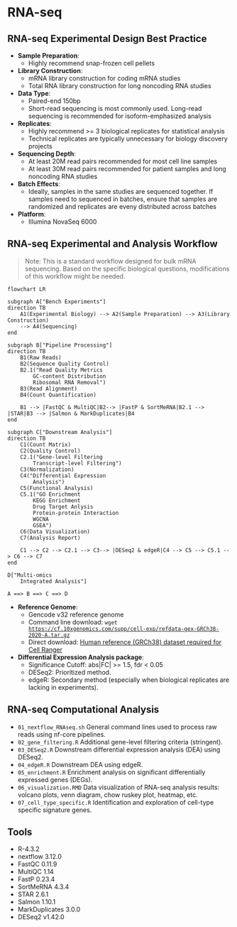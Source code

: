 # RNA-seq
## RNA-seq Experimental Design Best Practice
- **Sample Preparation**:
  * Highly recommend snap-frozen cell pellets
- **Library Construction**:
  * mRNA library construction for coding mRNA studies
  * Total RNA library construction for long noncoding RNA studies
- **Data Type**:
  * Paired-end 150bp
  * Short-read sequencing is most commonly used. Long-read sequencing is recommended for isoform-emphasized analysis
- **Replicates**:
    * Highly recommend >= 3 biological replicates for statistical analysis
    * Technical replicates are typically unnecessary for biology discovery projects
- **Sequencing Depth**:
    * At least 20M read pairs recommended for most cell line samples
    * At least 30M read pairs recommended for patient samples and long noncoding RNA studies
- **Batch Effects**:
    * Ideally, samples in the same studies are sequenced together. If samples need to sequenced in batches, ensure that samples are randomized and replicates are eveny distributed across batches
- **Platform**:
    * Illumina NovaSeq 6000

## RNA-seq Experimental and Analysis Workflow

> Note: This is a standard workflow designed for bulk mRNA sequencing. Based on the specific biological questions, modifications of this workflow might be needed.

```mermaid
flowchart LR

subgraph A["Bench Experiments"]
direction TB
    A1(Experimental Biology) --> A2(Sample Preparation) --> A3(Library Construction)
    --> A4(Sequencing)
end

subgraph B["Pipeline Processing"]
direction TB
    B1(Raw Reads)
    B2(Sequence Quality Control)
    B2.1("Read Quality Metrics
        GC-content Distribution
        Ribosomal RNA Removal")
    B3(Read Alignment)
    B4(Count Quantification)

    B1 --> |FastQC & MultiQC|B2--> |FastP & SortMeRNA|B2.1 --> |STAR|B3 --> |Salmon & MarkDuplicates|B4
end

subgraph C["Downstream Analysis"]
direction TB
    C1(Count Matrix) 
    C2(Quality Control) 
    C2.1("Gene-level Filtering
        Transcript-level Filtering") 
    C3(Normalization) 
    C4("Differential Expression
        Analysis")
    C5(Functional Analysis) 
    C5.1("GO Enrichment
        KEGG Enrichment
        Drug Target Anlysis
        Protein-protein Interaction
        WGCNA
        GSEA")
    C6(Data Visualization)
    C7(Analysis Report)

    C1 --> C2 --> C2.1 --> C3--> |DESeq2 & edgeR|C4 --> C5 --> C5.1 --> C6 --> C7
end

D["Multi-omics
    Integrated Analysis"]

A ==> B ==> C ==> D
```
- **Reference Genome**:
    * Gencode v32 reference genome
    * Command line download: <code>wget https://cf.10xgenomics.com/supp/cell-exp/refdata-gex-GRCh38-2020-A.tar.gz</code>
    * Direct download: [Human reference (GRCh38) dataset required for Cell Ranger](https://support.10xgenomics.com/single-cell-gene-expression/software/downloads/latest/)
- **Differential Expression Analysis package**:
    * Significance Cutoff: abs|FC| >= 1.5, fdr < 0.05
    * DESeq2: Prioritized method.
    * edgeR: Secondary method (especially when biological replicates are lacking in experiments).

## RNA-seq Computational Analysis
- <code>01_nextflow_RNAseq.sh</code> General command lines used to process raw reads using nf-core pipelines.
- <code>02_gene_filtering.R</code> Additional gene-level filtering criteria (stringent).
- <code>03_DESeq2.R</code> Downstream differential expression analysis (DEA) using DESeq2.
- <code>04_edgeR.R</code> Downstream DEA using edgeR.
- <code>05_enrichment.R</code> Enrichment analysis on significant differentially expressed genes (DEGs).
- <code>06_visualization.RMD</code> Data visualization of RNA-seq analysis results: volcano plots, venn diagram, chow ruskey plot, heatmap, etc.
- <code>07_cell_type_specific.R</code> Identification and exploration of cell-type specific signature genes.

## Tools 
- R-4.3.2
- nextflow 3.12.0
- FastQC 0.11.9
- MultiQC 1.14
- FastP 0.23.4
- SortMeRNA 4.3.4
- STAR 2.6.1
- Salmon 1.10.1
- MarkDuplicates 3.0.0
- DESeq2 v1.42.0














